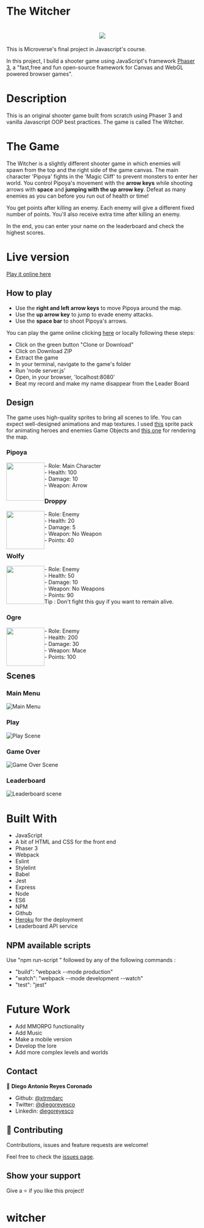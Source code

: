 # The Witcher

<h1 align="center"><img src="./src/assets/img/the_witcher_text.png"></h1>

This is Microverse's final project in Javascript's course.

In this project, I build a shooter game using JavaScript's framework [Phaser 3](https://phaser.io/), a "fast,free and fun open-source framework for Canvas and WebGL powered browser games".

# Description

This is an original shooter game built from scratch using Phaser 3 and vanilla Javascript OOP best practices. The game is called The Witcher.

# The Game

The Witcher is a slightly different shooter game in which enemies will spawn from the top and the right side of the game canvas. The main character 'Pipoya' fights in the 'Magic Cliff' to prevent monsters to enter her world. You control Pipoya's movement with the **arrow keys** while shooting arrows with **space** and **jumping with the up arrow key**. Defeat as many enemies as you can before you run out of health or time!

You get points after killing an enemy. Each enemy will give a different fixed number of points. You'll also receive extra time after killing an enemy.

In the end, you can enter your name on the leaderboard and check the highest scores.

# Live version
[Play it online here](https://agile-mesa-29255.herokuapp.com/)

## How to play

- Use the **right and left arrow keys** to move Pipoya around the map.
- Use the **up arrow key** to jump to evade enemy attacks.
- Use the **space bar** to shoot Pipoya's arrows.

You can play the game online clicking [here](https://agile-mesa-29255.herokuapp.com/) or locally following these steps:

* Click on the green button "Clone or Download"
* Click on Download ZIP
* Extract the game
* In your terminal, navigate to the game's folder
* Run 'node server.js'
* Open, in your browser, 'localhost:8080'
* Beat my record and make my name disappear from the Leader Board

## Design

The game uses high-quality sprites to bring all scenes to life. You can expect well-designed animations and map textures. I used [this](https://pipoya.itch.io/) sprite pack for animating heroes and enemies Game Objects and [this one](https://ansimuz.itch.io/magic-cliffs-environment) for rendering the map.

### Pipoya

<div>
<div style="width: 200px">
<img style="float:left" height="100" src="./src/assets/img/hero/pipoya_hero.png">
</div>
- Role: Main Character </br>
- Health: 100 </br>
- Damage: 10 </br>
- Weapon: Arrow </br>

</div>

### Droppy

<div>
<div style="width: 200px">
<img style="float:left" height="100" src="./src/assets/img/enemy/enemy1/droppy.png">
</div>
- Role: Enemy </br>
- Health: 20 </br>
- Damage: 5 </br>
- Weapon: No Weapon </br>
- Points: 40 </br>

</div>

### Wolfy

<div>

<div style="width: 200px; display: block; height 100px;">

<img style="float:left" height="100" src="./src/assets/img/enemy/enemy2/wolfy.png">
</div>
- Role: Enemy </br>
- Health: 50 </br>
- Damage: 10 </br>
- Weapon: No Weapons </br>
- Points: 90 </br>
Tip : Don't fight this guy if you want to remain alive.
</div>

</div>

### Ogre

<div>
<div style="width: 200px">
<img style="float:left" height="100" src="./src/assets/img/enemy/enemy3/Ogre.png">
</div>
- Role: Enemy </br>
- Health: 200 </br>
- Damage: 30 </br>
- Weapon: Mace </br>
- Points: 100 </br>

</div>

## Scenes

### Main Menu

![Main Menu](./src/assets/img/scenes/main_menu.png)

### Play

![Play Scene](./src/assets/img/scenes/main_scene.png)

### Game Over

![Game Over Scene](./src/assets/img/scenes/game_over_scene.png)

### Leaderboard

![Leaderboard scene](./src/assets/img/scenes/leaderboard_scene.png)

# Built With

- JavaScript
- A bit of HTML and CSS for the front end
- Phaser 3
- Webpack
- Eslint
- Stylelint
- Babel
- Jest
- Express
- Node
- ES6
- NPM
- Github
- [Heroku](https://www.heroku.com/) for the deployment
- Leaderboard API service

## NPM available scripts
Use "npm run-script " followed by any of the following commands : 

- "build": "webpack --mode production"
- "watch": "webpack --mode development --watch"
- "test": "jest"

# Future Work

- Add MMORPG functionality
- Add Music
- Make a mobile version
- Develop the lore
- Add more complex levels and worlds

## Contact

👤 **Diego Antonio Reyes Coronado**

- Github: [@xtrmdarc](https://github.com/xtrmdarc)
- Twitter: [@diegoreyesco](https://twitter.com/DiegoAn91629127)
- Linkedin: [diegoreyesco](https://www.linkedin.com/in/diego-reyes-coronado)

## 🤝 Contributing

Contributions, issues and feature requests are welcome!

Feel free to check the [issues page](https://github.com/xtrmdarc/the-witcher/issues).

## Show your support

Give a ⭐️ if you like this project!

# witcher
